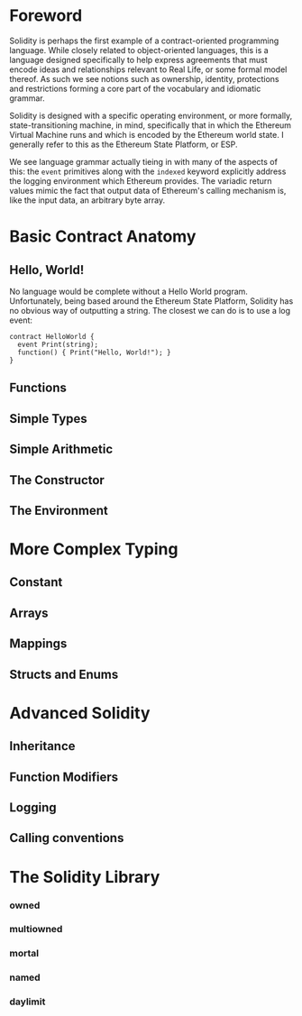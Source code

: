 # Foreword

Solidity is perhaps the first example of a contract-oriented programming language. While closely related to object-oriented languages, this is a language designed specifically to help express agreements that must encode ideas and relationships relevant to Real Life, or some formal model thereof. As such we see notions such as ownership, identity, protections and restrictions forming a core part of the vocabulary and idiomatic grammar.

Solidity is designed with a specific operating environment, or more formally, state-transitioning machine, in mind, specifically that in which the Ethereum Virtual Machine runs and which is encoded by the Ethereum world state. I generally refer to this as the Ethereum State Platform, or ESP.

We see language grammar actually tieing in with many of the aspects of this: the `event` primitives along with the `indexed` keyword explicitly address the logging environment which Ethereum provides. The variadic return values mimic the fact that output data of Ethereum's calling mechanism is, like the input data, an arbitrary byte array.

# Basic Contract Anatomy

## Hello, World!

No language would be complete without a Hello World program. Unfortunately, being based around the Ethereum State Platform, Solidity has no obvious way of outputting a string. The closest we can do is to use a log event:

```
contract HelloWorld {
  event Print(string);
  function() { Print("Hello, World!"); }
}
```

## Functions

## Simple Types

## Simple Arithmetic

## The Constructor

## The Environment

# More Complex Typing

## Constant

## Arrays

## Mappings

## Structs and Enums

# Advanced Solidity

## Inheritance

## Function Modifiers

## Logging

## Calling conventions

# The Solidity Library

### owned

### multiowned

### mortal

### named

### daylimit